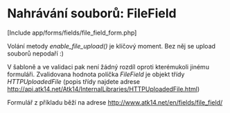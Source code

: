 Nahrávání souborů: FileField
============================

[Include app/forms/fields/file_field_form.php]

Volání metody *enable\_file\_upload()* je klíčový moment. Bez něj se upload souborů nepodaří :)

V šabloně a ve validaci pak není žádný rozdíl oproti kterémukoli jinému formuláři. Zvalidovana hodnota políčka *FileField* je objekt třídy *HTTPUploadedFile* (popis třídy najdete adrese <http://api.atk14.net/Atk14/InternalLibraries/HTTPUploadedFile.html>)

Formulář z příkladu běží na adrese <http://www.atk14.net/en/fields/file_field/>
